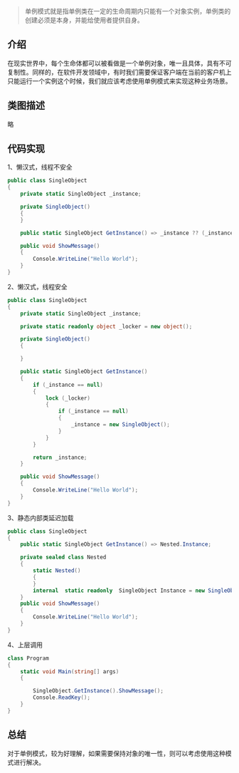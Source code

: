 ﻿> 单例模式就是指单例类在一定的生命周期内只能有一个对象实例，单例类的创建必须是本身，并能给使用者提供自身。

## 介绍

在现实世界中，每个生命体都可以被看做是一个单例对象，唯一且具体，具有不可复制性。同样的，在软件开发领域中，有时我们需要保证客户端在当前的客户机上只能运行一个实例这个时候，我们就应该考虑使用单例模式来实现这种业务场景。


## 类图描述

略

## 代码实现

1、懒汉式，线程不安全

```C#
public class SingleObject
{
    private static SingleObject _instance;

    private SingleObject()
    {
    }

    public static SingleObject GetInstance() => _instance ?? (_instance = new SingleObject());

    public void ShowMessage()
    {
        Console.WriteLine("Hello World");
    }
}
```

2、懒汉式，线程安全

```C#
public class SingleObject
{
    private static SingleObject _instance;

    private static readonly object _locker = new object();

    private SingleObject()
    {

    }

    public static SingleObject GetInstance()
    {
        if (_instance == null)
        {
            lock (_locker)
            {
                if (_instance == null)
                {
                    _instance = new SingleObject();
                }
            }
        }

        return _instance;
    }

    public void ShowMessage()
    {
        Console.WriteLine("Hello World");
    }
}
```

3、静态内部类延迟加载

```C#
public class SingleObject
{
    public static SingleObject GetInstance() => Nested.Instance;

    private sealed class Nested
    {
        static Nested()
        {
        }
        internal  static readonly  SingleObject Instance = new SingleObject();
    }
    public void ShowMessage()
    {
        Console.WriteLine("Hello World");
    }
}
```

4、上层调用

```C#
class Program
{
    static void Main(string[] args)
    {

        SingleObject.GetInstance().ShowMessage();
        Console.ReadKey();
    }
}
```

## 总结

对于单例模式，较为好理解，如果需要保持对象的唯一性，则可以考虑使用这种模式进行解决。